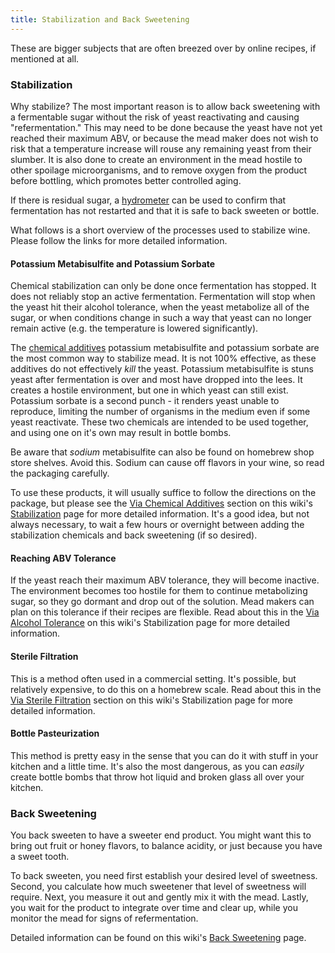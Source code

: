 ```yaml
---
title: Stabilization and Back Sweetening
---
```


These are bigger subjects that are often breezed over by online recipes, if mentioned at all.

### Stabilization

Why stabilize? The most important reason is to allow back sweetening with a fermentable sugar without the risk of yeast
reactivating and causing "refermentation." This may need to be done because the yeast have not yet reached their maximum
ABV, or because the mead maker does not wish to risk that a temperature increase will rouse any remaining yeast from
their slumber. It is also done to create an environment in the mead hostile to other spoilage microorganisms, and to
remove oxygen from the product before bottling, which promotes better controlled aging.

If there is residual sugar, a [hydrometer](/faq/hydrometer) can be used to confirm that fermentation has not restarted
and that it is safe to back sweeten or bottle.

What follows is a short overview of the processes used to stabilize wine. Please follow the links for more detailed
information.

#### Potassium Metabisulfite and Potassium Sorbate

Chemical stabilization can only be done once fermentation has stopped. It does not reliably stop an active fermentation.
Fermentation will stop when the yeast hit their alcohol tolerance, when the yeast metabolize all of the sugar, or when
conditions change in such a way that yeast can no longer remain active (e.g. the temperature is lowered significantly).

The [chemical additives](/process/stabilization#via_chemical_additives) potassium metabisulfite and potassium sorbate
are the most common way to stabilize mead. It is not 100% effective, as these additives do not effectively _kill_ the
yeast. Potassium metabisulfite is stuns yeast after fermentation is over and most have dropped into the lees. It creates
a hostile environment, but one in which yeast can still exist. Potassium sorbate is a second punch - it renders yeast
unable to reproduce, limiting the number of organisms in the medium even if some yeast reactivate. These two chemicals
are intended to be used together, and using one on it's own may result in bottle bombs.

Be aware that _sodium_ metabisulfite can also be found on homebrew shop store shelves. Avoid this. Sodium can cause off
flavors in your wine, so read the packaging carefully.

To use these products, it will usually suffice to follow the directions on the package, but please see the
[Via Chemical Additives](/process/stabilization#via_chemical_additives) section on this wiki's
[Stabilization](/r/mead/wiki/process/stabilization) page for more detailed information. It's a good idea, but not always
necessary, to wait a few hours or overnight between adding the stabilization chemicals and back sweetening (if so
desired).

#### Reaching ABV Tolerance

If the yeast reach their maximum ABV tolerance, they will become inactive. The environment becomes too hostile for them
to continue metabolizing sugar, so they go dormant and drop out of the solution. Mead makers can plan on this tolerance
if their recipes are flexible. Read about this in the
[Via Alcohol Tolerance](/process/stabilization#via_yeast_alcohol_tolerance) on this wiki's Stabilization page for more
detailed information.

#### Sterile Filtration

This is a method often used in a commercial setting. It's possible, but relatively expensive, to do this on a homebrew
scale. Read about this in the [Via Sterile Filtration](/process/stabilization#via_sterile_filtration) section on this
wiki's Stabilization page for more detailed information.

#### Bottle Pasteurization

This method is pretty easy in the sense that you can do it with stuff in your kitchen and a little time. It's also the
most dangerous, as you can _easily_ create bottle bombs that throw hot liquid and broken glass all over your kitchen.

### Back Sweetening

You back sweeten to have a sweeter end product. You might want this to bring out fruit or honey flavors, to balance
acidity, or just because you have a sweet tooth.

To back sweeten, you need first establish your desired level of sweetness. Second, you calculate how much sweetener that
level of sweetness will require. Next, you measure it out and gently mix it with the mead. Lastly, you wait for the
product to integrate over time and clear up, while you monitor the mead for signs of refermentation.

Detailed information can be found on this wiki's [Back Sweetening](/process/back_sweeten) page.
